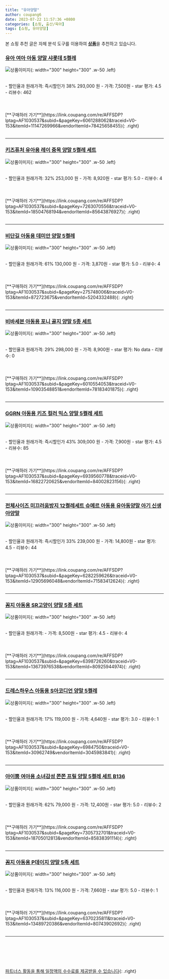 ```yaml
---
title: "유아양말"
author: coupang6
date: 2023-07-22 11:57:36 +0800
categories: [쇼핑, 출산/육아]
tags: [쇼핑, 유아양말]
---
```


본 쇼핑 추천 글은 자체 분석 도구를 이용하여 [**상품**](https://link.coupang.com/a/bao1ui)을 추천하고 있습니다.

### [유아 여아 아동 양말 샤롯데 5켤레](https://link.coupang.com/re/AFFSDP?lptag=AF1030537&subid=&pageKey=6061288062&traceid=V0-153&itemId=11147269966&vendorItemId=78425658455)

![상품이미지](https://thumbnail8.coupangcdn.com/thumbnails/remote/230x230ex/image/vendor_inventory/11f1/d350a2018d8e1380c4befaadd87a373f79cc37bb8b4a56e8e5c8009a5644.jpg){: width="300" height="300" .w-50 .left}


<br>
- 할인율과 원래가격: 즉시할인가 38%  293,000   원
- 가격: 7,500원
- star 평가: 4.5
- 리뷰수: 462
<br>
<br>
<br>
<br>
[**구매하러 가기**](https://link.coupang.com/re/AFFSDP?lptag=AF1030537&subid=&pageKey=6061288062&traceid=V0-153&itemId=11147269966&vendorItemId=78425658455){: .right}
<br>
<br>

---

### [키즈퓨처 유아용 레이 중목 양말 5켤레 세트](https://link.coupang.com/re/AFFSDP?lptag=AF1030537&subid=&pageKey=7263070556&traceid=V0-153&itemId=18504768194&vendorItemId=85643876927)

![상품이미지](https://thumbnail9.coupangcdn.com/thumbnails/remote/230x230ex/image/rs_quotation_api/zmusyypf/328616be7d424468aa6dccdb27c25815.jpg){: width="300" height="300" .w-50 .left}


<br>
- 할인율과 원래가격: 32%  253,000   원
- 가격: 8,920원
- star 평가: 5.0
- 리뷰수: 4
<br>
<br>
<br>
<br>
[**구매하러 가기**](https://link.coupang.com/re/AFFSDP?lptag=AF1030537&subid=&pageKey=7263070556&traceid=V0-153&itemId=18504768194&vendorItemId=85643876927){: .right}
<br>
<br>

---

### [비단길 아동용 데미안 양말 5켤레](https://link.coupang.com/re/AFFSDP?lptag=AF1030537&subid=&pageKey=275748006&traceid=V0-153&itemId=872723675&vendorItemId=5204332488)

![상품이미지](https://thumbnail7.coupangcdn.com/thumbnails/remote/230x230ex/image/retail/images/2019/08/06/14/1/380377eb-597e-4dfe-b06b-c9ea3b39ddd7.jpg){: width="300" height="300" .w-50 .left}


<br>
- 할인율과 원래가격: 61%  130,000   원
- 가격: 3,870원
- star 평가: 5.0
- 리뷰수: 4
<br>
<br>
<br>
<br>
[**구매하러 가기**](https://link.coupang.com/re/AFFSDP?lptag=AF1030537&subid=&pageKey=275748006&traceid=V0-153&itemId=872723675&vendorItemId=5204332488){: .right}
<br>
<br>

---

### [비바세븐 아동용 포니 골지 양말 5종 세트](https://link.coupang.com/re/AFFSDP?lptag=AF1030537&subid=&pageKey=6010554053&traceid=V0-153&itemId=10903548851&vendorItemId=78183401875)

![상품이미지](https://thumbnail10.coupangcdn.com/thumbnails/remote/230x230ex/image/retail/images/2021/08/12/11/1/d5ba3836-0d49-4ffa-beef-21e95c01ef49.jpg){: width="300" height="300" .w-50 .left}


<br>
- 할인율과 원래가격: 29%  298,000   원
- 가격: 8,900원
- star 평가: No data
- 리뷰수: 0
<br>
<br>
<br>
<br>
[**구매하러 가기**](https://link.coupang.com/re/AFFSDP?lptag=AF1030537&subid=&pageKey=6010554053&traceid=V0-153&itemId=10903548851&vendorItemId=78183401875){: .right}
<br>
<br>

---

### [GGRN 아동용 키즈 컬러 믹스 양말 5켤레 세트](https://link.coupang.com/re/AFFSDP?lptag=AF1030537&subid=&pageKey=6939560778&traceid=V0-153&itemId=16822720625&vendorItemId=84002823156)

![상품이미지](https://thumbnail8.coupangcdn.com/thumbnails/remote/230x230ex/image/retail/images/4360981324280188-20160d9c-d625-4b62-a7e9-3bd2f6de29d1.jpg){: width="300" height="300" .w-50 .left}


<br>
- 할인율과 원래가격: 즉시할인가 43%  309,000   원
- 가격: 7,900원
- star 평가: 4.5
- 리뷰수: 85
<br>
<br>
<br>
<br>
[**구매하러 가기**](https://link.coupang.com/re/AFFSDP?lptag=AF1030537&subid=&pageKey=6939560778&traceid=V0-153&itemId=16822720625&vendorItemId=84002823156){: .right}
<br>
<br>

---

### [전체사이즈 미끄러움방지 12켤레세트 슈메르 아동용 유아동양말 아기 신생아양말](https://link.coupang.com/re/AFFSDP?lptag=AF1030537&subid=&pageKey=6282259626&traceid=V0-153&itemId=12905696048&vendorItemId=71583412624)

![상품이미지](https://thumbnail9.coupangcdn.com/thumbnails/remote/230x230ex/image/vendor_inventory/f458/9271ad11c6751679e0adb4c6589f89922ea811565645c8658c9352823fac.jpg){: width="300" height="300" .w-50 .left}


<br>
- 할인율과 원래가격: 즉시할인가 33%  239,000   원
- 가격: 14,800원
- star 평가: 4.5
- 리뷰수: 44
<br>
<br>
<br>
<br>
[**구매하러 가기**](https://link.coupang.com/re/AFFSDP?lptag=AF1030537&subid=&pageKey=6282259626&traceid=V0-153&itemId=12905696048&vendorItemId=71583412624){: .right}
<br>
<br>

---

### [꼼지 아동용 SR고양이 양말 5종 세트](https://link.coupang.com/re/AFFSDP?lptag=AF1030537&subid=&pageKey=6398726260&traceid=V0-153&itemId=13673976538&vendorItemId=80925944974)

![상품이미지](https://thumbnail6.coupangcdn.com/thumbnails/remote/230x230ex/image/rs_quotation_api/its2id0w/b094ed1b410b4037a812074b61502775.jpg){: width="300" height="300" .w-50 .left}


<br>
- 할인율과 원래가격: 
- 가격: 8,500원
- star 평가: 4.5
- 리뷰수: 4
<br>
<br>
<br>
<br>
[**구매하러 가기**](https://link.coupang.com/re/AFFSDP?lptag=AF1030537&subid=&pageKey=6398726260&traceid=V0-153&itemId=13673976538&vendorItemId=80925944974){: .right}
<br>
<br>

---

### [드레스하우스 아동용 S아코디언 양말 5켤레](https://link.coupang.com/re/AFFSDP?lptag=AF1030537&subid=&pageKey=6984750&traceid=V0-153&itemId=30962749&vendorItemId=3045983841)

![상품이미지](https://thumbnail10.coupangcdn.com/thumbnails/remote/230x230ex/image/retail/images/17150042074447-07e44599-30a3-4615-8617-e3dfff55fb68.jpg){: width="300" height="300" .w-50 .left}


<br>
- 할인율과 원래가격: 17%  119,000   원
- 가격: 4,640원
- star 평가: 3.0
- 리뷰수: 1
<br>
<br>
<br>
<br>
[**구매하러 가기**](https://link.coupang.com/re/AFFSDP?lptag=AF1030537&subid=&pageKey=6984750&traceid=V0-153&itemId=30962749&vendorItemId=3045983841){: .right}
<br>
<br>

---

### [아이뿜 여아용 소녀감성 쫀쫀 프릴 양말 5켤레 세트 B136](https://link.coupang.com/re/AFFSDP?lptag=AF1030537&subid=&pageKey=7305732701&traceid=V0-153&itemId=18705012813&vendorItemId=85838391114)

![상품이미지](https://thumbnail10.coupangcdn.com/thumbnails/remote/230x230ex/image/rs_quotation_api/5wqcni4u/394198eead7e4ac59b970fc411e850d4.jpg){: width="300" height="300" .w-50 .left}


<br>
- 할인율과 원래가격: 62%  79,000   원
- 가격: 12,400원
- star 평가: 5.0
- 리뷰수: 2
<br>
<br>
<br>
<br>
[**구매하러 가기**](https://link.coupang.com/re/AFFSDP?lptag=AF1030537&subid=&pageKey=7305732701&traceid=V0-153&itemId=18705012813&vendorItemId=85838391114){: .right}
<br>
<br>

---

### [꼼지 아동용 P데이지 양말 5족 세트](https://link.coupang.com/re/AFFSDP?lptag=AF1030537&subid=&pageKey=6370235811&traceid=V0-153&itemId=13489720386&vendorItemId=80743902692)

![상품이미지](https://thumbnail9.coupangcdn.com/thumbnails/remote/230x230ex/image/retail/images/2022/02/25/17/5/967dffe1-3928-4230-933e-cacd22089407.jpg){: width="300" height="300" .w-50 .left}


<br>
- 할인율과 원래가격: 13%  116,000   원
- 가격: 7,660원
- star 평가: 5.0
- 리뷰수: 1
<br>
<br>
<br>
<br>
[**구매하러 가기**](https://link.coupang.com/re/AFFSDP?lptag=AF1030537&subid=&pageKey=6370235811&traceid=V0-153&itemId=13489720386&vendorItemId=80743902692){: .right}
<br>
<br>

---
<br><br><br><br><br> [파트너스 활동을 통해 일정액의 수수료를 제공받을 수 있습니다](https://link.coupang.com/a/bao1ui){: .right}
